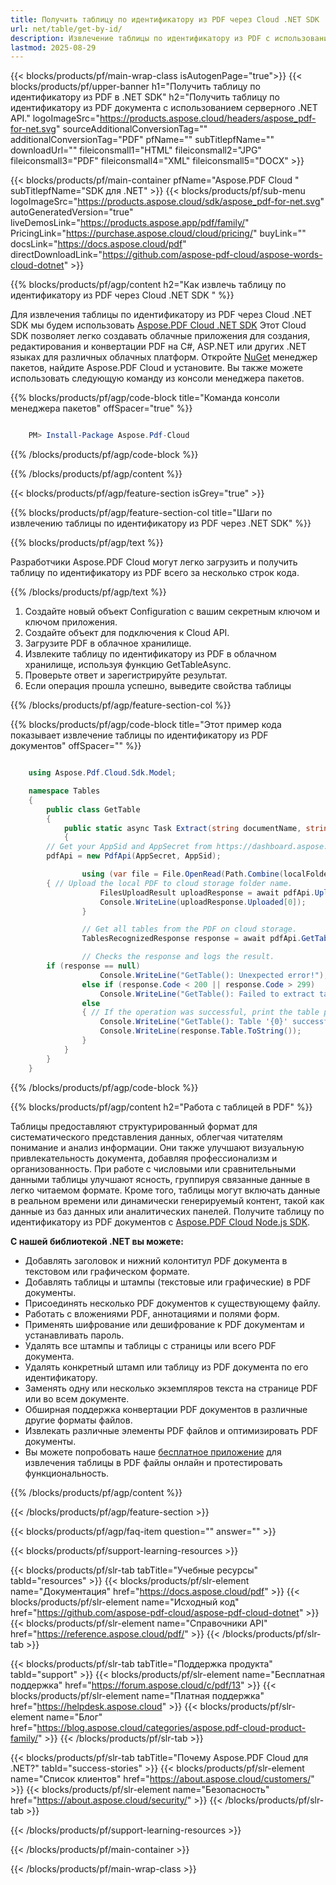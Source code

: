 ```yaml
---
title: Получить таблицу по идентификатору из PDF через Cloud .NET SDK
url: net/table/get-by-id/
description: Извлечение таблицы по идентификатору из PDF с использованием Aspose.PDF Cloud SDK для .NET. Извлечение таблицы из документов с использованием идентификатора таблицы.
lastmod: 2025-08-29
---
```


{{< blocks/products/pf/main-wrap-class isAutogenPage="true">}}
{{< blocks/products/pf/upper-banner h1="Получить таблицу по идентификатору из PDF в .NET SDK" h2="Получить таблицу по идентификатору из PDF документа с использованием серверного .NET API." logoImageSrc="https://products.aspose.cloud/headers/aspose_pdf-for-net.svg" sourceAdditionalConversionTag="" additionalConversionTag="PDF" pfName="" subTitlepfName="" downloadUrl="" fileiconsmall1="HTML" fileiconsmall2="JPG" fileiconsmall3="PDF" fileiconsmall4="XML" fileiconsmall5="DOCX" >}}

{{< blocks/products/pf/main-container pfName="Aspose.PDF Cloud " subTitlepfName="SDK для .NET" >}}
{{< blocks/products/pf/sub-menu logoImageSrc="https://products.aspose.cloud/sdk/aspose_pdf-for-net.svg"
autoGeneratedVersion="true"
liveDemosLink="https://products.aspose.app/pdf/family/" PricingLink="https://purchase.aspose.cloud/cloud/pricing/" buyLink="" docsLink="https://docs.aspose.cloud/pdf"  directDownloadLink="https://github.com/aspose-pdf-cloud/aspose-words-cloud-dotnet" >}}

{{% blocks/products/pf/agp/content h2="Как извлечь таблицу по идентификатору из PDF через Cloud .NET SDK " %}}

Для извлечения таблицы по идентификатору из PDF через Cloud .NET SDK мы будем использовать
[Aspose.PDF Cloud .NET SDK](https://products.aspose.cloud/pdf/net/)
Этот Cloud SDK позволяет легко создавать облачные приложения для создания, редактирования и конвертации PDF на C#, ASP.NET или других .NET языках для различных облачных платформ. Откройте
[NuGet](https://www.nuget.org/packages/Aspose.Pdf-Cloud)
менеджер пакетов, найдите
Aspose.PDF Cloud
и установите. Вы также можете использовать следующую команду из консоли менеджера пакетов.

{{% blocks/products/pf/agp/code-block title="Команда консоли менеджера пакетов" offSpacer="true" %}}

```powershell

    PM> Install-Package Aspose.Pdf-Cloud

```

{{% /blocks/products/pf/agp/code-block %}}

{{% /blocks/products/pf/agp/content %}}

{{< blocks/products/pf/agp/feature-section isGrey="true" >}}

{{% blocks/products/pf/agp/feature-section-col title="Шаги по извлечению таблицы по идентификатору из PDF через .NET SDK" %}}

{{% blocks/products/pf/agp/text %}}

Разработчики Aspose.PDF Cloud могут легко загрузить и получить таблицу по идентификатору из PDF всего за несколько строк кода.

{{% /blocks/products/pf/agp/text %}}

1. Создайте новый объект Configuration с вашим секретным ключом и ключом приложения.
1. Создайте объект для подключения к Cloud API.
1. Загрузите PDF в облачное хранилище.
1. Извлеките таблицу по идентификатору из PDF в облачном хранилище, используя функцию GetTableAsync.
1. Проверьте ответ и зарегистрируйте результат.
1. Если операция прошла успешно, выведите свойства таблицы

{{% /blocks/products/pf/agp/feature-section-col %}}

{{% blocks/products/pf/agp/code-block title="Этот пример кода показывает извлечение таблицы по идентификатору из PDF документов" offSpacer="" %}}

```cs

    using Aspose.Pdf.Cloud.Sdk.Model;

    namespace Tables
    {
        public class GetTable
        {
            public static async Task Extract(string documentName, string tableId, string remoteFolder)
            {
		// Get your AppSid and AppSecret from https://dashboard.aspose.cloud (free registration required). 
		pdfApi = new PdfApi(AppSecret, AppSid);

                using (var file = File.OpenRead(Path.Combine(localFolder, documentName)))
		{ // Upload the local PDF to cloud storage folder name.
                    FilesUploadResult uploadResponse = await pdfApi.UploadFileAsync(Path.Combine(remoteFolder, documentName), documentName);
                    Console.WriteLine(uploadResponse.Uploaded[0]);
                }

                // Get all tables from the PDF on cloud storage.
                TablesRecognizedResponse response = await pdfApi.GetTableAsync(documentName, tableId, folder: remoteFolder);

                // Checks the response and logs the result.
		if (response == null)
                    Console.WriteLine("GetTable(): Unexpected error!");
                else if (response.Code < 200 || response.Code > 299)
                    Console.WriteLine("GetTable(): Failed to extract table from the document.");
                else
                { // If the operation was successful, print the table properties or make some other actions
                    Console.WriteLine("GetTable(): Table '{0}' successfully received from the document '{1}.", tableId, documentName);
                    Console.WriteLine(response.Table.ToString());
                }
            }
        }
    }

```

{{% /blocks/products/pf/agp/code-block %}}

{{% blocks/products/pf/agp/content h2="Работа с таблицей в PDF" %}}

Таблицы предоставляют структурированный формат для систематического представления данных, облегчая читателям понимание и анализ информации. Они также улучшают визуальную привлекательность документа, добавляя профессионализм и организованность. При работе с числовыми или сравнительными данными таблицы улучшают ясность, группируя связанные данные в легко читаемом формате. Кроме того, таблицы могут включать данные в реальном времени или динамически генерируемый контент, такой как данные из баз данных или аналитических панелей.
Получите таблицу по идентификатору из PDF документов с [Aspose.PDF Cloud Node.js SDK](https://products.aspose.cloud/pdf/net/).

**С нашей библиотекой .NET вы можете:**

+ Добавлять заголовок и нижний колонтитул PDF документа в текстовом или графическом формате.
+ Добавлять таблицы и штампы (текстовые или графические) в PDF документы.
+ Присоединять несколько PDF документов к существующему файлу.
+ Работать с вложениями PDF, аннотациями и полями форм.
+ Применять шифрование или дешифрование к PDF документам и устанавливать пароль.
+ Удалять все штампы и таблицы с страницы или всего PDF документа.
+ Удалять конкретный штамп или таблицу из PDF документа по его идентификатору.
+ Заменять одну или несколько экземпляров текста на странице PDF или во всем документе.
+ Обширная поддержка конвертации PDF документов в различные другие форматы файлов.
+ Извлекать различные элементы PDF файлов и оптимизировать PDF документы.
+ Вы можете попробовать наше [бесплатное приложение](https://products.aspose.app/pdf/table-extraction) для извлечения таблицы в PDF файлы онлайн и протестировать функциональность.

{{% /blocks/products/pf/agp/content %}}

{{< /blocks/products/pf/agp/feature-section >}}

{{< blocks/products/pf/agp/faq-item question="" answer="" >}}

{{< blocks/products/pf/support-learning-resources >}}

{{< blocks/products/pf/slr-tab tabTitle="Учебные ресурсы" tabId="resources" >}}
{{< blocks/products/pf/slr-element name="Документация" href="https://docs.aspose.cloud/pdf" >}}
{{< blocks/products/pf/slr-element name="Исходный код" href="https://github.com/aspose-pdf-cloud/aspose-pdf-cloud-dotnet" >}}
{{< blocks/products/pf/slr-element name="Справочники API" href="https://reference.aspose.cloud/pdf/" >}}
{{< /blocks/products/pf/slr-tab >}}

{{< blocks/products/pf/slr-tab tabTitle="Поддержка продукта" tabId="support" >}}
{{< blocks/products/pf/slr-element name="Бесплатная поддержка" href="https://forum.aspose.cloud/c/pdf/13" >}}
{{< blocks/products/pf/slr-element name="Платная поддержка" href="https://helpdesk.aspose.cloud" >}}
{{< blocks/products/pf/slr-element name="Блог" href="https://blog.aspose.cloud/categories/aspose.pdf-cloud-product-family/" >}}
{{< /blocks/products/pf/slr-tab >}}

{{< blocks/products/pf/slr-tab tabTitle="Почему Aspose.PDF Cloud для .NET?" tabId="success-stories" >}}
{{< blocks/products/pf/slr-element name="Список клиентов" href="https://about.aspose.cloud/customers/" >}}
{{< blocks/products/pf/slr-element name="Безопасность" href="https://about.aspose.cloud/security/" >}}
{{< /blocks/products/pf/slr-tab >}}

{{< /blocks/products/pf/support-learning-resources >}}

{{< /blocks/products/pf/main-container >}}

{{< /blocks/products/pf/main-wrap-class >}}


